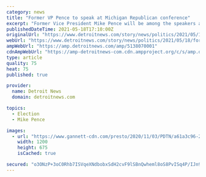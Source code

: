 ```yaml
---
category: news
title: "Former VP Pence to speak at Michigan Republican conference"
excerpt: "Former Vice President Mike Pence will be among the speakers at a gathering of Michigan Republicans on Mackinac Island this fall."
publishedDateTime: 2021-05-18T17:10:00Z
originalUrl: "https://www.detroitnews.com/story/news/politics/2021/05/18/former-vp-pence-speak-michigan-republican-conference/5138070001/"
webUrl: "https://www.detroitnews.com/story/news/politics/2021/05/18/former-vp-pence-speak-michigan-republican-conference/5138070001/"
ampWebUrl: "https://amp.detroitnews.com/amp/5138070001"
cdnAmpWebUrl: "https://amp-detroitnews-com.cdn.ampproject.org/c/s/amp.detroitnews.com/amp/5138070001"
type: article
quality: 75
heat: 75
published: true

provider:
  name: Detroit News
  domain: detroitnews.com

topics:
  - Election
  - Mike Pence

images:
  - url: "https://www.gannett-cdn.com/presto/2020/11/03/PDTN/a61a3c96-22be-4634-8948-2b41f1de0432-AP20308060390607.jpg?auto=webp&crop=3935,2214,x0,y131&format=pjpg&width=1200"
    width: 1200
    height: 675
    isCached: true

secured: "o3ONzP+3oC0Rhb7ISVqeXNdbobxSdH2cvF9lSBnQwheml8oS8PvISq4P/IJn9FTaMdm/DktP+EovWWWkbLU/eX8dcCBK/Y6AU+nk3SInJhKin9FIdUp64mt34aIWqzkPvQXbXQVhSnf7yhKJg02ln1J/+VAvjOfwxyoavc2BVOLlf76LntJNyXkn1DuYcRJ06vJMFOnKdBdmkv6NyoIfOeTUkGT+dogm2jubO1exXr9O4eTaUk2RFrrDXInDC7BWtRgMf7iToubZuadAa3X5RUweUEvYhylCzJwuEShn6ALsnOygk7W+Aa+d5km8mZE5YDS4oWSLUuJPsAr7zi98pV4xdBYULt3M1qbzx4y8B9c=;vbYZOVXHLnOojKuA6Sp8eg=="
---
```


